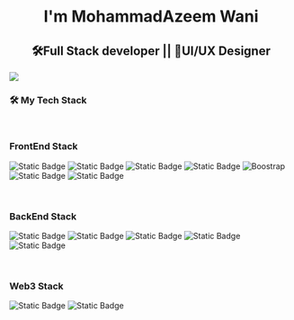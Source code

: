 <h1 align="center">I'm MohammadAzeem Wani</h1>
<h2 align="center">🛠️Full Stack developer || 🎨UI/UX Designer</h2>
<img src="https://files.catbox.moe/suylrg.jpg">

<h3 align="left">🛠️ My Tech Stack</h3>

<br>

### FrontEnd Stack

![Static Badge](https://img.shields.io/badge/HTML-red?style=for-the-badge&logo=html5&logoColor=white)
![Static Badge](https://img.shields.io/badge/CSS-blue?style=for-the-badge&logo=CSS3&logoColor=white)
![Static Badge](https://img.shields.io/badge/JavaScript-orange?style=for-the-badge&logo=javascript&logoColor=%23ffec3d)
![Static Badge](https://img.shields.io/badge/REACT-grey?style=for-the-badge&logo=react&logoColor=%233d9eff)
![Boostrap](https://img.shields.io/badge/Bootstrap-563D7C?style=for-the-badge&logo=bootstrap&logoColor=white)
![Static Badge](https://img.shields.io/badge/figma-%23ff2667?style=for-the-badge&logo=figma&logoColor=white)
![Static Badge](https://img.shields.io/badge/webflow-%23f07aff?style=for-the-badge&logo=webflow&logoColor=white)

<br>

### BackEnd Stack

![Static Badge](https://img.shields.io/badge/NodeJS-%23b1ff3d?style=for-the-badge&logo=nodedotjs&logoColor=black)
![Static Badge](https://img.shields.io/badge/EXPRESS-%23c7fff4?style=for-the-badge&logo=express&logoColor=black)
![Static Badge](https://img.shields.io/badge/DJANGO-%23eff0d1?style=for-the-badge&logo=django&logoColor=darkgreen)
![Static Badge](https://img.shields.io/badge/mongo--db-%23afdb6e?style=for-the-badge&logo=mongodb&logoColor=darkgreen)
![Static Badge](https://img.shields.io/badge/mongoose-%23f07a88?style=for-the-badge&logo=mongoose&logoColor=white)

<br>

### Web3 Stack

![Static Badge](https://img.shields.io/badge/INTERNET--COMPUTER-%23ffc130?style=for-the-badge&logo=internetcomputer&logoColor=black)
![Static Badge](https://img.shields.io/badge/MOTOKO-%23e8e4da?style=for-the-badge&logoColor=red&label=m.&labelColor=red&color=red)

